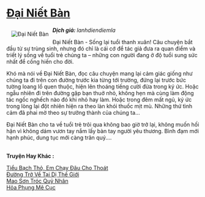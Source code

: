 <a href="https://utruyen.com/dai-niet-ban/4465/" title="Đại Niết Bàn"><h1>Đại Niết Bàn</h1></a><div style="display:table"><img align="right" style="float: left; padding: 10px;" src="https://utruyen.com/images/story/200x260/dai-niet-ban.jpg" alt="Đại Niết Bàn"><b><i>Dịch giả: </i></b><i>lanhdiendiemla</i><p></p>Đại Niết Bàn - Sống lại tuổi thanh xuân! Câu chuyện bắt đầu từ sự trùng sinh, nhưng đó chỉ là cái cớ để tác giả đưa ra quan điểm và triết lý sống về tuổi trẻ chúng ta – những con người đang ở độ tuổi sung sức nhất để cống hiến cho đời. <p></p>Khó mà nói về Đại Niết Bàn, đọc câu chuyện mang lại cảm giác giống như chúng ta đi trên con đường trước kia từng tới trường, đứng lại trước bức tường loang lổ quen thuộc, hiện lên thoáng tiếng cười đừa trong ký ức. Hoặc ngẫu nhiên đi trên đường gặp bạn thuở nhỏ, không hẹn mà cùng làm động tác ngốc nghếch nào đó khi nhỏ hay làm. Hoặc trong đêm mất ngủ, ký ức trong lòng lại đột nhiên hiện ra theo làn khói thuốc mịt mù. Những thứ tình cảm đã phai mờ theo sự trưởng thành của chúng ta...<p></p>Đại Niết Bàn cho ta về tuổi trẻ trôi qua không bao giờ trở lại, không muốn hối hận vì không dám vươn tay nắm lấy bàn tay người yêu thương. Bình đạm mới hạnh phúc, dung tục mới càng trân quý....</div><p><br><b>Truyện Hay Khác :</b></p><a href="https://utruyen.com/tieu-bach-tho-em-chay-dau-cho-thoat/16333/" alt="Tiểu Bạch Thỏ, Em Chạy Đâu Cho Thoát">Tiểu Bạch Thỏ, Em Chạy Đâu Cho Thoát</a><br/><a href="https://github.com/quanluxury/ngontinhhot/tree/master/truyenhay/17564/" alt="Đường Trở Về Tại Dị Thế Giới">Đường Trở Về Tại Dị Thế Giới</a><br/><a href="https://truyenhot2020.wordpress.com/2019/12/11/mao-son-troc-quy-nhan/" alt="Mao Sơn Tróc Quỷ Nhân">Mao Sơn Tróc Quỷ Nhân</a><br/><a href="https://dammyh.wordpress.com/2019/11/07/hoa-phung-me-cuc/" alt="Hỏa Phụng Mê Cục">Hỏa Phụng Mê Cục</a><br/>